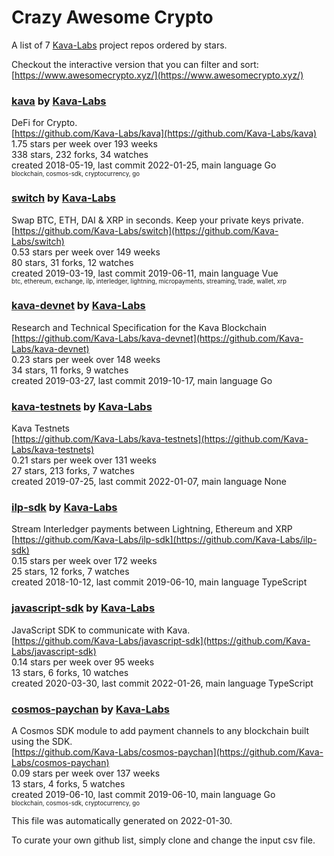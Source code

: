 # Crazy Awesome Crypto
A list of 7 [Kava-Labs](https://github.com/Kava-Labs) project repos ordered by stars.  

Checkout the interactive version that you can filter and sort: 
[https://www.awesomecrypto.xyz/](https://www.awesomecrypto.xyz/)  


### [kava](https://github.com/Kava-Labs/kava) by [Kava-Labs](https://github.com/Kava-Labs)  
DeFi for Crypto.  
[https://github.com/Kava-Labs/kava](https://github.com/Kava-Labs/kava)  
1.75 stars per week over 193 weeks  
338 stars, 232 forks, 34 watches  
created 2018-05-19, last commit 2022-01-25, main language Go  
<sub><sup>blockchain, cosmos-sdk, cryptocurrency, go</sup></sub>


### [switch](https://github.com/Kava-Labs/switch) by [Kava-Labs](https://github.com/Kava-Labs)  
Swap BTC, ETH, DAI & XRP in seconds. Keep your private keys private.  
[https://github.com/Kava-Labs/switch](https://github.com/Kava-Labs/switch)  
0.53 stars per week over 149 weeks  
80 stars, 31 forks, 12 watches  
created 2019-03-19, last commit 2019-06-11, main language Vue  
<sub><sup>btc, ethereum, exchange, ilp, interledger, lightning, micropayments, streaming, trade, wallet, xrp</sup></sub>


### [kava-devnet](https://github.com/Kava-Labs/kava-devnet) by [Kava-Labs](https://github.com/Kava-Labs)  
Research and Technical Specification for the Kava Blockchain  
[https://github.com/Kava-Labs/kava-devnet](https://github.com/Kava-Labs/kava-devnet)  
0.23 stars per week over 148 weeks  
34 stars, 11 forks, 9 watches  
created 2019-03-27, last commit 2019-10-17, main language Go  


### [kava-testnets](https://github.com/Kava-Labs/kava-testnets) by [Kava-Labs](https://github.com/Kava-Labs)  
Kava Testnets  
[https://github.com/Kava-Labs/kava-testnets](https://github.com/Kava-Labs/kava-testnets)  
0.21 stars per week over 131 weeks  
27 stars, 213 forks, 7 watches  
created 2019-07-25, last commit 2022-01-07, main language None  


### [ilp-sdk](https://github.com/Kava-Labs/ilp-sdk) by [Kava-Labs](https://github.com/Kava-Labs)  
Stream Interledger payments between Lightning, Ethereum and XRP  
[https://github.com/Kava-Labs/ilp-sdk](https://github.com/Kava-Labs/ilp-sdk)  
0.15 stars per week over 172 weeks  
25 stars, 12 forks, 7 watches  
created 2018-10-12, last commit 2019-06-10, main language TypeScript  


### [javascript-sdk](https://github.com/Kava-Labs/javascript-sdk) by [Kava-Labs](https://github.com/Kava-Labs)  
JavaScript SDK to communicate with Kava.  
[https://github.com/Kava-Labs/javascript-sdk](https://github.com/Kava-Labs/javascript-sdk)  
0.14 stars per week over 95 weeks  
13 stars, 6 forks, 10 watches  
created 2020-03-30, last commit 2022-01-26, main language TypeScript  


### [cosmos-paychan](https://github.com/Kava-Labs/cosmos-paychan) by [Kava-Labs](https://github.com/Kava-Labs)  
A Cosmos SDK module to add payment channels to any blockchain built using the SDK.  
[https://github.com/Kava-Labs/cosmos-paychan](https://github.com/Kava-Labs/cosmos-paychan)  
0.09 stars per week over 137 weeks  
13 stars, 4 forks, 5 watches  
created 2019-06-10, last commit 2019-06-10, main language Go  
<sub><sup>blockchain, cosmos-sdk, cryptocurrency, go</sup></sub>


This file was automatically generated on 2022-01-30.  

To curate your own github list, simply clone and change the input csv file.  